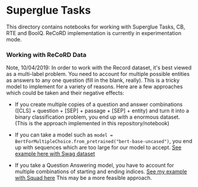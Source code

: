 # Superglue Tasks

This directory contains notebooks for working with Superglue Tasks, CB, RTE and BoolQ. ReCoRD implementation is currently in experimentation mode. 



### Working with ReCoRD Data

Note, 10/04/2019: In order to work with the Record dataset, it's best viewed as a multi-label problem. You need to account for multiple possible entities as answers to any one question (fill in the blank, really). This is a tricky model to implement for a variety of reasons. Here are a few approaches which could be taken and their negative effects:

- If you create multiple copies of a question and answer combinations ([CLS] + question + [SEP] + passage + [SEP] + entity) and turn it into a binary classification problem, you end up with a enormous dataset. (This is the approach implemented in this repository/notebook)

- If you can take a model such as ```model = BertForMultipleChoice.from_pretrained("bert-base-uncased")```, you end up with sequences which are too large for our model to accept. [See example here with Swag dataset](https://github.com/huggingface/transformers/blob/f2a3eb987e1fc2c85320fc3849c67811f5736b50/examples/single_model_scripts/run_swag.py)

- If you take a Question Answering model, you have to account for multiple combinations of starting and ending indices. [See my example with Squad here](https://github.com/devkosal/fastai_roberta/blob/other_tasks/fastai_roberta_squad/BERT%20with%20Fastai%20-%20SQuAD.ipynb) This may be a more feasible approach.
